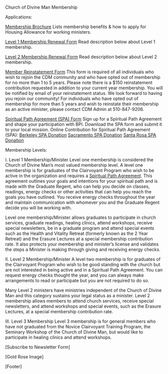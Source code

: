 Church of Divine Man Membership

Applications:

[Membership Brochure](http://www.berkeleybpi.com/index.php/download_file/view/138/293/)
Lists membership benefits & how to apply for Housing Allowance for working ministers.

[Level 1 Membership Renewal Form](https://de102.infusionsoft.com/saleform/nathniflo)
Read description below about Level 1 membership.

[Level 2 Membership Renewal Form](https://de102.infusionsoft.com/saleform/nathnifet)
Read description below about Level 2 membership.

[Member Reinstatement Form](https://de102.infusionsoft.com/saleform/nathnifwu)
This form is required of all individuals who wish to rejoin the CDM community and who have opted out of membership for no more than 1 to 5 years. Please note there is a $150 reinstatement contribution requested in addition to your current year membership. You will be notified by email of your reinstatement status. We look forward to having you rejoin our community! For individuals who have opted out of membership for more than 5 years and wish to reinstate their membership as an active minister, please contact CDM Admin at 510-847-9206.

[Spiritual Path Agreement (SPA) Form](http://www.berkeleybpi.com/spa-form)
Sign up for a Spiritual Path Agreement and shape your participation with BPI. Download the SPA form and submit it to your local mission. Online Contribution for Spiritual Path Agreement (SPA):
[Berkeley SPA Donation](https://de102.infusionsoft.com/saleform/nathniflt)
[Sacramento SPA Donation](https://de102.infusionsoft.com/saleform/nathnifee)
[Santa Rosa SPA Donation](https://de102.infusionsoft.com/saleform/nathnifes)

Membership Levels:

I. Level 1 Membership/Minister
Level one membership is considered the Church of Divine Man’s most valued membership level. A level one membership is for graduates of the Clairvoyant Program who wish to be active in the organization and requires a [Spiritual Path Agreement](http://www.berkeleybpi.com/index.php/download_file/view/140/293/). This agreement outlines your goals and intentions for your spiritual path and is made with the Graduate Regent, who can help you decide on classes, readings, energy checks or other activities that can help you reach the goals you have outlined. You receive energy checks throughout the year and maintain communication with whomever you and the Graduate Regent decide you will be working with.

Level one membership/Minister allows graduates to participate in church services, graduate readings, healing clinics, attend workshops, receive special newsletters, be in a graduate program and attend special events such as the Health and Vitality Retreat (formerly known as the 2 Year Retreat) and the Erasure Lectures at a special membership contribution rate. It also protects your membership and minister’s license and validates the steps a Minister is making through giving and receiving energy checks.

II. Level 2 Membership/Minister
A level two membership is for graduates of the Clairvoyant Program who wish to be good standing with the church but are not interested in being active and in a Spiritual Path Agreement. You can request energy checks thought the year, and you can always make arrangements to read or participate but you are not required to do so.

Many Level 2 ministers have ministries independent of the Church of Divine Man and this category sustains your legal status as a minister. Level 2 membership allows members to attend church services, receive special newsletters, and attend workshops and special events, such as the Erasure Lectures, at a special membership contribution rate.

III. Level 3 Membership
Level 3 membership is for general members who have not graduated from the Novice Clairvoyant Training Program, the Seminary Workshop of the Church of Divine Man, but would like to participate in healing clinics and attend workshops.


[Subscribe to Newsletter Form]

[Gold Rose Image]

[Footer]